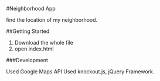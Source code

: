 #Neighborhood App

find the location of my neighborhood.  

##Getting Started

1. Download the whole file
2. open index.html

###Development

Used Google Maps API
Used knockout.js, jQuery Framework.
